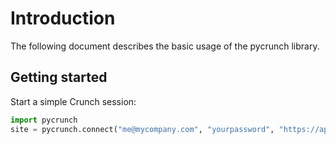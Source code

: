 Introduction
============

The following document describes the basic usage of the pycrunch library.

Getting started
---------------

Start a simple Crunch session:

```python
import pycrunch
site = pycrunch.connect("me@mycompany.com", "yourpassword", "https://app.crunch.io/api/")
```
